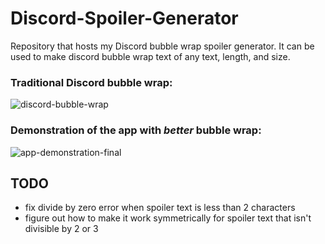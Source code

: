 # Discord-Spoiler-Generator
Repository that hosts my Discord bubble wrap spoiler generator. It can be used to make discord bubble wrap text of any text, length, and size.

### Traditional Discord bubble wrap:
![discord-bubble-wrap](https://user-images.githubusercontent.com/54943415/174416819-2ca41bf2-96b9-4836-a63e-327fcd97b6ef.gif)

### Demonstration of the app with *better* bubble wrap:
![app-demonstration-final](https://user-images.githubusercontent.com/54943415/174416827-a910ed46-a4aa-420c-9975-478244ec9ff5.gif)

## TODO
* fix divide by zero error when spoiler text is less than 2 characters
* figure out how to make it work symmetrically for spoiler text that isn't divisible by 2 or 3
